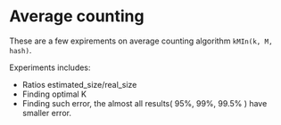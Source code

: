 # Average counting

These are a few expirements on average counting algorithm `kMIn(k, M, hash)`.

Experiments includes:
- Ratios estimated_size/real_size
- Finding optimal K
- Finding such error, the almost all results( 95%, 99%, 99.5% ) have smaller error.

